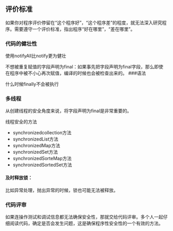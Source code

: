 
## 评价标准

如果你对程序评价停留在“这个程序好”，“这个程序差”的程度，就无法深入研究程序。需要遵守一个评价标准，指出程序“好在哪里”，“差在哪里”。


### 代码的健壮性

使用notifyAll比notify更为健壮


不想被重复赋值的字段声明为final：如果事先把字段声明为final字段，那么即使在程序中被不小心再次赋值，编译的时候也会被检查出来的。
###语法

什么时候finally不会被执行

### 多线程

从创建线程的安全角度来说，将字段声明为final是非常重要的。

线程安全的方法
- synchronizedcollection方法
- synchronizedList方法
- synchronizedMap方法
- synchronizedSet方法
- synchronizedSorteMap方法
- synchronizedSortedSet方法

#### 及时释放锁：

比如异常处理，抛出异常的时候，锁也可能无法被释放。

### 代码评审

如果连操作测试和调试信息都无法确保安全性，那就交给代码评审。多个人一起仔细阅读代码，确定是否会发生问题，这是确保程序性安全性的一个有效的方法。